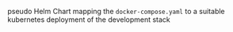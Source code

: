 pseudo Helm Chart mapping the `docker-compose.yaml` to a suitable kubernetes deployment of the development stack